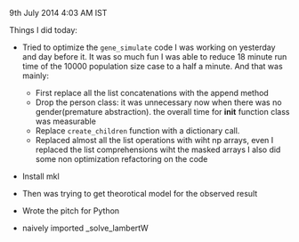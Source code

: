 9th July 2014 4:03 AM IST

Things I did today:

- Tried to optimize the `gene_simulate` code I was working on yesterday and day
  before it. It was so much fun I was able to reduce 18 minute run time of the
  10000 population size case to a half a minute. And that was mainly:
  - First replace all the list concatenations with the append method
  - Drop the person class: it was unnecessary now when there was no
    gender(premature abstraction). the overall time for __init__ function class
    was measurable
  - Replace `create_children` function with a dictionary call.
  - Replaced almost all the list operations with wiht np arrays, even
    I replaced the list comprehensions wiht the masked arrays
 I also did some non optimization refactoring on the code


- Install mkl
- Then was trying to get theorotical model for the observed result
- Wrote the pitch for Python
- naively imported _solve_lambertW
